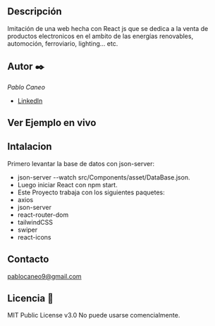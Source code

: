 ## Descripción
Imitación de una web hecha con React js que se dedica a la venta de productos electronicos en el ambito de las energías renovables, automoción, ferroviario, lighting... etc.

## Autor ✒️
*Pablo Caneo*
* [LinkedIn](https://www.linkedin.com/in/pablo-caneo/)

## Ver Ejemplo en vivo

## Intalacion
Primero levantar la base de datos con json-server: 
* json-server --watch src/Components/asset/DataBase.json.
* Luego iniciar React con npm start.
* Este Proyecto trabaja con los siguientes paquetes: 
* axios
* json-server
* react-router-dom
* tailwindCSS
* swiper
* react-icons

## Contacto
pablocaneo9@gmail.com

## Licencia 📄
MIT Public License v3.0
No puede usarse comencialmente.
